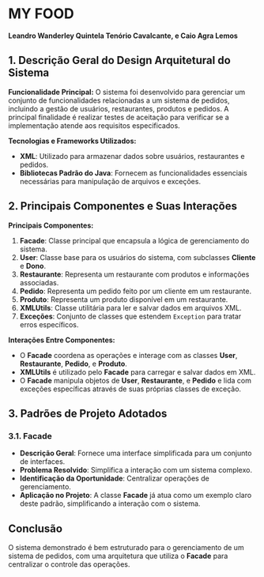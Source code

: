 # MY FOOD
**Leandro Wanderley Quintela Tenório Cavalcante, e Caio Agra Lemos**

## 1. Descrição Geral do Design Arquitetural do Sistema

**Funcionalidade Principal:**
O sistema foi desenvolvido para gerenciar um conjunto de funcionalidades relacionadas a um sistema de pedidos, incluindo a gestão de usuários, restaurantes, produtos e pedidos. A principal finalidade é realizar testes de aceitação para verificar se a implementação atende aos requisitos especificados.

**Tecnologias e Frameworks Utilizados:**
- **XML**: Utilizado para armazenar dados sobre usuários, restaurantes e pedidos.
- **Bibliotecas Padrão do Java**: Fornecem as funcionalidades essenciais necessárias para manipulação de arquivos e exceções.

## 2. Principais Componentes e Suas Interações

**Principais Componentes:**
1. **Facade**: Classe principal que encapsula a lógica de gerenciamento do sistema.
2. **User**: Classe base para os usuários do sistema, com subclasses **Cliente** e **Dono**.
3. **Restaurante**: Representa um restaurante com produtos e informações associadas.
4. **Pedido**: Representa um pedido feito por um cliente em um restaurante.
5. **Produto**: Representa um produto disponível em um restaurante.
6. **XMLUtils**: Classe utilitária para ler e salvar dados em arquivos XML.
7. **Exceções**: Conjunto de classes que estendem `Exception` para tratar erros específicos.

**Interações Entre Componentes:**
- O **Facade** coordena as operações e interage com as classes **User**, **Restaurante**, **Pedido**, e **Produto**.
- **XMLUtils** é utilizado pelo **Facade** para carregar e salvar dados em XML.
- O **Facade** manipula objetos de **User**, **Restaurante**, e **Pedido** e lida com exceções específicas através de suas próprias classes de exceção.

## 3. Padrões de Projeto Adotados

### 3.1. Facade

- **Descrição Geral**: Fornece uma interface simplificada para um conjunto de interfaces.
- **Problema Resolvido**: Simplifica a interação com um sistema complexo.
- **Identificação da Oportunidade**: Centralizar operações de gerenciamento.
- **Aplicação no Projeto**: A classe **Facade** já atua como um exemplo claro deste padrão, simplificando a interação com o sistema.


## Conclusão

O sistema demonstrado é bem estruturado para o gerenciamento de um sistema de pedidos, com uma arquitetura que utiliza o **Facade** para centralizar o controle das operações.